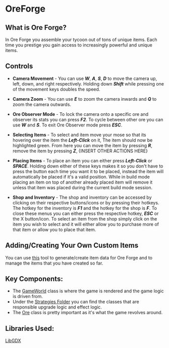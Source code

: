 # OreForge

## What is Ore Forge? 
In Ore Forge you assemble your tycoon out of tons of unique items. Each time you prestige you gain access to increasingly
powerful and unique items. 

## Controls
* **Camera Movement** - You can use _**W**_, _**A**_, _**S**_, _**D**_ to move the camera up, left, down, and right respectively. Holding down _**Shift**_ while 
pressing one of the movement keys doubles the speed.
 

* **Camera Zoom** - You can use _**E**_ to zoom the camera inwards and _**Q**_ to zoom the camera outwards.
 

* **Ore Observer Mode** - To lock the camera onto a specific ore and observer its stats you can press _**F2**_. To cycle between other ore you can
use _**W**_ and _**S**_. To exit Ore Observer mode press _**ESC**_.
 

* **Selecting Items** - To select and item move your mose so that its hovering over the item the _**Left-Click**_ on it, The item should now
be highlighted green. From here you can move the item by pressing _**R**_, remove the item by pressing _**Z**_, {INSERT OTHER ACTIONS HERE}
 

* **Placing Items** - To place an item you can either press _**Left-Click**_ or _**SPACE**_. Holding down either of these keys
makes it so you don't have to press the button each time you want it to be placed, instead the item will automatically be placed if it's a valid position.
While in build mode placing an item on top of another already placed item will remove it unless that item was placed during the current build mode session.

 
* **Shop and Inventory** - The shop and inventory can be accessed by clicking on their respective buttons/icons or by pressing their hotkeys.
The hotkey for the inventory is _**F1**_ and the hotkey for the shop is _**F**_. To close these menus you can either press the respective hotkey, _**ESC**_ or
the X button/icon. To select an item from the shop simply click on the item you wish to select and it will either allow you to purchase more of that item
or allow you to place that item.

## Adding/Creating Your Own Custom Items
You can use [this](https://github.com/NathanUlmen/OreForge-Item-Json-Generator) tool to generate/create item data for Ore Forge and to manage the items that you have created so far.

## Key Components:
* The [GameWorld](https://github.com/NathanUlmen/OreForge/blob/main/core/src/main/java/ore/forge/Screens/GameWorld.java) class is where the game is rendered and the game logic is driven from.
* Under the [Strategies Folder](https://github.com/NathanUlmen/OreForge/tree/main/core/src/main/java/ore/forge/Strategies) you can find the classes that are responsible upgrade logic and effect logic.
* The [Ore](https://github.com/NathanUlmen/OreForge/blob/main/core/src/main/java/ore/forge/Ore.java) class is pretty important as it's what the game revolves around. 


## Libraries Used:
[LibGDX](https://github.com/libgdx/libgdx)

